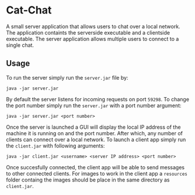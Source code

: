# Cat-Chat

A small server application that allows users to chat over a local network. The application containts the serverside executable and a clientside executable. The server application allows multiple users to connect to a single chat.

## Usage

To run the server simply run the `server.jar` file by:

```
java -jar server.jar
```

By default the server listens for incoming requests on port `59298`. To change the port number simply run the `server.jar` with a port number argument:

```
java -jar server.jar <port number>
```

Once the server is launched a GUI will display the local IP address of the machine it is running on and the port number. After which, any number of clients can connect over a local network. To launch a client app simply run the `client.jar` with following arguments:

```
java -jar client.jar <username> <server IP address> <port number>
```

Once succesfully connected, the client app will be able to send messages to other connected clients. For images to work in the client app a `resources` folder containg the images should be place in the same directory as `client.jar`.

